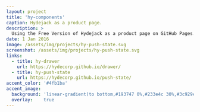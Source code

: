 ```yaml
---
layout: project
title: 'hy-components'
caption: Hydejack as a product page.
description: >
  Using the Free Version of Hydejack as a product page on GitHub Pages.
date: 1 Jan 2016
image: /assets/img/projects/hy-push-state.svg
screenshot: /assets/img/projects/hy-push-state.svg
links:
  - title: hy-drawer
    url: https://hydecorp.github.io/drawer/
  - title: hy-push-state
    url: https://hydecorp.github.io/push-state/
accent_color: '#4fb1ba'
accent_image:
  background: 'linear-gradient(to bottom,#193747 0%,#233e4c 30%,#3c929e 50%,#d5d5d4 70%,#cdccc8 100%)'
  overlay:    true
---
```

